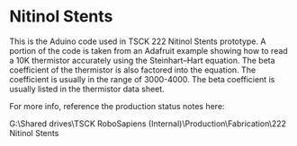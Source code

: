 # Nitinol Stents
This is the Aduino code used in TSCK 222 Nitinol Stents prototype.  A portion of the code 
is taken from an Adafruit example showing how to read a 10K thermistor accurately using the Steinhart–Hart equation.
The beta coefficient of the thermistor is also factored into the equation.  The coefficient is usually in the range of 
3000-4000.  The beta coefficient is usually listed in the thermistor data sheet.

For more info, reference the production status notes here:

G:\Shared drives\TSCK RoboSapiens (Internal)\Production\Fabrication\222 Nitinol Stents
